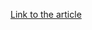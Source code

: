 [Link to the article](https://www.securityweek.com/halcyon-raises-100-million-at-1-billion-valuation/)
